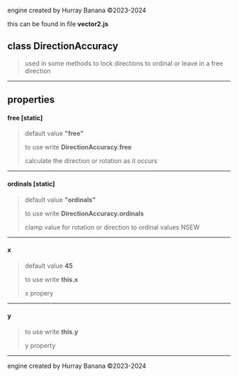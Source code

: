 engine created by Hurray Banana &copy;2023-2024

this can be found in file **vector2.js**
## class DirectionAccuracy
> used in some methods to lock directions to ordinal or leave in a free direction
> 
> 

---

## properties
####  free [static]
> default value **"free"**
> 
> to use write **DirectionAccuracy.free**
> 
> calculate the direction or rotation as it occurs
> 
> 

---

####  ordinals [static]
> default value **"ordinals"**
> 
> to use write **DirectionAccuracy.ordinals**
> 
> clamp value for rotation or direction to ordinal values NSEW
> 
> 

---

#### x
> default value **45**
> 
> to use write **this.x**
> 
> x propery
> 
> 

---

#### y
> to use write **this.y**
> 
> y property
> 
> 

---

engine created by Hurray Banana &copy;2023-2024

